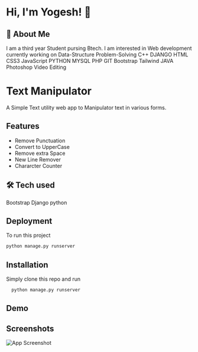 
# Hi, I'm Yogesh! 👋

  
## 🚀 About Me
I am a third year Student pursing Btech. I am interested in Web development currently working on Data-Structure Problem-Solving C++ DJANGO HTML CSS3 JavaScript PYTHON MYSQL PHP GIT Bootstrap Tailwind JAVA Photoshop Video Editing

  
# Text Manipulator

A Simple Text utility web app to Manipulator text in various forms.


## Features

- Remove Punctuation
- Convert to UpperCase
- Remove extra Space
- New Line Remover
- Chararcter Counter

  
## 🛠 Tech used
Bootstrap  Django  python

  
## Deployment

To run this project

```bash
python manage.py runserver
```

  
## Installation

Simply clone this repo
and run

```bash
  python manage.py runserver
```
    
## Demo




## Screenshots

![App Screenshot](https://via.placeholder.com/468x300?text=App+Screenshot+Here)
